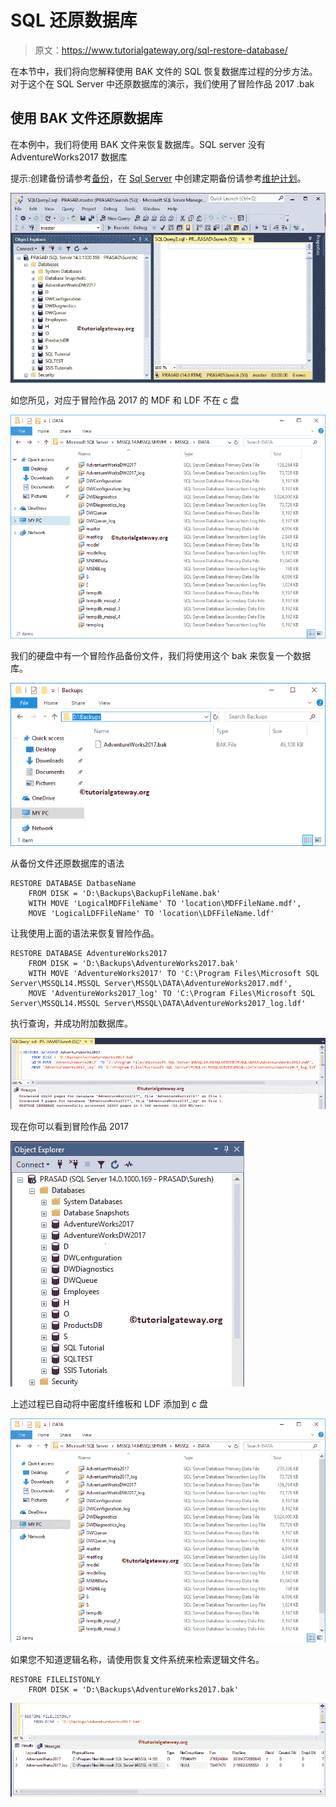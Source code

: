 # SQL 还原数据库

> 原文：<https://www.tutorialgateway.org/sql-restore-database/>

在本节中，我们将向您解释使用 BAK 文件的 SQL 恢复数据库过程的分步方法。对于这个在 SQL Server 中还原数据库的演示，我们使用了冒险作品 2017 .bak

## 使用 BAK 文件还原数据库

在本例中，我们将使用 BAK 文件来恢复数据库。SQL server 没有 AdventureWorks2017 数据库

提示:创建备份请参考[备份](https://www.tutorialgateway.org/backup-sql-database/)，在 [Sql Server](https://www.tutorialgateway.org/sql/) 中创建定期备份请参考[维护计划](https://www.tutorialgateway.org/sql-maintenance-plan/)。

![SQL Restore Database 1](img/9c6e2876b700767ef4b4d38246e1a37e.png)

如您所见，对应于冒险作品 2017 的 MDF 和 LDF 不在 c 盘

![SQL Restore Database 2](img/155c5a4752daa06c8f09ea1c19c1466a.png)

我们的硬盘中有一个冒险作品备份文件，我们将使用这个 bak 来恢复一个数据库。

![SQL Restore Database 3](img/7bd597e1e533fd29685245fdcbc186e1.png)

从备份文件还原数据库的语法

```
RESTORE DATABASE DatbaseName
	FROM DISK = 'D:\Backups\BackupFileName.bak'
	WITH MOVE 'LogicalMDFFileName' TO 'location\MDFFileName.mdf',
	MOVE 'LogicalLDFFileName' TO 'location\LDFFileName.ldf'
```

让我使用上面的语法来恢复冒险作品。

```
RESTORE DATABASE AdventureWorks2017
	FROM DISK = 'D:\Backups\AdventureWorks2017.bak'
	WITH MOVE 'AdventureWorks2017' TO 'C:\Program Files\Microsoft SQL Server\MSSQL14.MSSQL Server\MSSQL\DATA\AdventureWorks2017.mdf',
	MOVE 'AdventureWorks2017_log' TO 'C:\Program Files\Microsoft SQL Server\MSSQL14.MSSQL Server\MSSQL\DATA\AdventureWorks2017_log.ldf'
```

执行查询，并成功附加数据库。

![SQL Restore Database 5](img/30ac58b9b7ba9a1612a1f7cdecc2e940.png)

现在你可以看到冒险作品 2017

![SQL Restore Database 6](img/256fea32def8008721f0ec2b4828e408.png)

上述过程已自动将中密度纤维板和 LDF 添加到 c 盘

![SQL Restore Database 7](img/8b0fa59248c3d57d7ce4186ef8464c54.png)

如果您不知道逻辑名称，请使用恢复文件系统来检索逻辑文件名。

```
RESTORE FILELISTONLY 
	FROM DISK = 'D:\Backups\AdventureWorks2017.bak'
```

![SQL Restore Database 8](img/759558ace17da561984d1bec51fba1db.png)